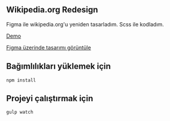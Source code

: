 ## Wikipedia.org Redesign

Figma ile wikipedia.org'u yeniden tasarladım. Scss ile kodladım.

[Demo](https://wikipedia-redesign.vercel.app/)

[Figma üzerinde tasarımı görüntüle](https://www.figma.com/file/DR76sBFpDiK8Vz6gmXutgV/wikipedi-redesign?node-id=0%3A1)

## Bağımlılıkları yüklemek için

```
npm install
```

## Projeyi çalıştırmak için

```
gulp watch
```
